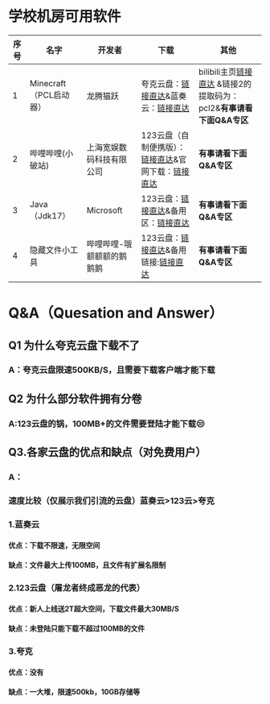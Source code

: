 # 学校机房可用软件
|序号|名字|开发者|下载|其他|
|---|---|---|---|---|
|1|Minecraft（PCL启动器）|龙腾猫跃|夸克云盘：<a href="https://pan.quark.cn/s/8a343b247b18#/list/share">链接直达</a>&蓝奏云：<a href="https://ltcat.lanzouv.com/b0aj6gsid">链接直达</a>|bilibili主页<a href="https://space.bilibili.com/11343203">链接直达</a> &链接2的提取码为：pcl2&**有事请看下面Q&A专区**|
|2|哔哩哔哩(小破站)|上海宽娱数码科技有限公司|123云盘（自制便携版）：<a href="https://www.123684.com/s/QfmKVv-67Qhh">链接直达</a>&官网下载：<a href="app.bilibili.com">链接直达</a>|**有事请看下面Q&A专区**|
|3|Java（Jdk17）|Microsoft|123云盘：<a href="https://www.123684.com/s/QfmKVv-y7Qhh">链接直达</a>&备用区：<a href="https://www.123865.com/s/QfmKVv-y7Qhh">链接直达</a>|**有事请看下面Q&A专区**|
|4|隐藏文件小工具|哔哩哔哩-哦额额额的鹅鹅鹅|123云盘：<a href="https://www.123684.com/s/QfmKVv-gbQhh">链接直达</a>&备用链接:<a href="https://www.123865.com/s/QfmKVv-gbQhh">链接直达</a>|**有事请看下面Q&A专区**|

# Q&A（Quesation and Answer）
## Q1 为什么夸克云盘下载不了
### A：夸克云盘限速500KB/S，且需要下载客户端才能下载
## Q2 为什么部分软件拥有分卷
### A:123云盘的锅，100MB+的文件需要登陆才能下载😒
## Q3.各家云盘的优点和缺点（对免费用户）
### A：
### 速度比较（仅展示我们引流的云盘）蓝奏云>123云>夸克
### 1.蓝奏云
#### 优点：下载不限速，无限空间
#### 缺点：文件最大上传100MB，且文件有扩展名限制
### 2.123云盘（屠龙者终成恶龙的代表）
#### 优点：新人上线送2T超大空间，下载文件最大30MB/S
#### 缺点：未登陆只能下载不超过100MB的文件
### 3.夸克
#### 优点：没有
#### 缺点：一大堆，限速500kb，10GB存储等


